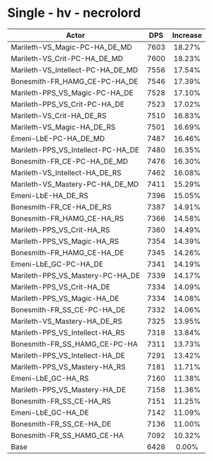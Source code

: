 # Single - hv - necrolord
| Actor | DPS | Increase |
|---|:---:|:---:|
|Marileth-VS_Magic-PC-HA_DE_MD|7603|18.27%|
|Marileth-VS_Crit-PC-HA_DE_MD|7600|18.23%|
|Marileth-VS_Intellect-PC-HA_DE_MD|7556|17.54%|
|Bonesmith-FR_HAMG_CE-PC-HA_DE|7546|17.39%|
|Marileth-PPS_VS_Magic-PC-HA_DE|7528|17.10%|
|Marileth-PPS_VS_Crit-PC-HA_DE|7523|17.02%|
|Marileth-VS_Crit-HA_DE_RS|7510|16.83%|
|Marileth-VS_Magic-HA_DE_RS|7501|16.69%|
|Emeni-LbE-PC-HA_DE_MD|7487|16.46%|
|Marileth-PPS_VS_Intellect-PC-HA_DE|7480|16.35%|
|Bonesmith-FR_CE-PC-HA_DE_MD|7476|16.30%|
|Marileth-VS_Intellect-HA_DE_RS|7462|16.08%|
|Marileth-VS_Mastery-PC-HA_DE_MD|7411|15.29%|
|Emeni-LbE-HA_DE_RS|7396|15.05%|
|Bonesmith-FR_CE-HA_DE_RS|7387|14.91%|
|Bonesmith-FR_HAMG_CE-HA_RS|7366|14.58%|
|Marileth-PPS_VS_Crit-HA_RS|7360|14.49%|
|Marileth-PPS_VS_Magic-HA_RS|7354|14.39%|
|Bonesmith-FR_HAMG_CE-HA_DE|7345|14.26%|
|Emeni-LbE_GC-PC-HA_DE|7341|14.19%|
|Marileth-PPS_VS_Mastery-PC-HA_DE|7339|14.17%|
|Marileth-PPS_VS_Crit-HA_DE|7334|14.09%|
|Marileth-PPS_VS_Magic-HA_DE|7334|14.08%|
|Bonesmith-FR_SS_CE-PC-HA_DE|7332|14.06%|
|Marileth-VS_Mastery-HA_DE_RS|7325|13.95%|
|Marileth-PPS_VS_Intellect-HA_RS|7318|13.84%|
|Bonesmith-FR_SS_HAMG_CE-PC-HA|7311|13.73%|
|Marileth-PPS_VS_Intellect-HA_DE|7291|13.42%|
|Marileth-PPS_VS_Mastery-HA_RS|7181|11.71%|
|Emeni-LbE_GC-HA_RS|7160|11.38%|
|Marileth-PPS_VS_Mastery-HA_DE|7158|11.36%|
|Bonesmith-FR_SS_CE-HA_RS|7151|11.25%|
|Emeni-LbE_GC-HA_DE|7142|11.09%|
|Bonesmith-FR_SS_CE-HA_DE|7136|11.00%|
|Bonesmith-FR_SS_HAMG_CE-HA|7092|10.32%|
|Base|6428|0.00%|
